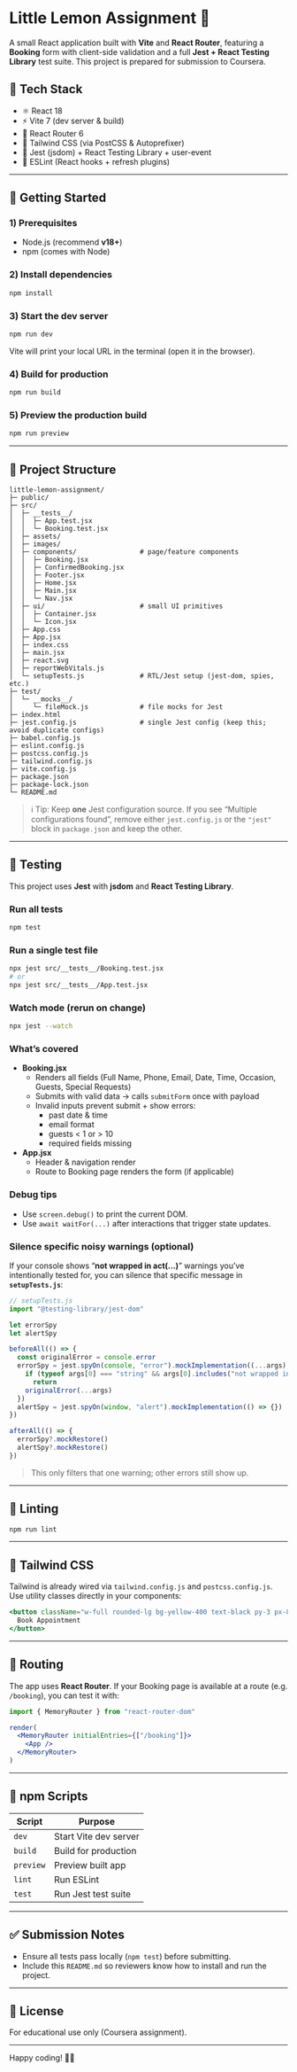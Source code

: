 # Little Lemon Assignment 🍋

A small React application built with **Vite** and **React Router**, featuring a **Booking** form with client-side validation and a full **Jest + React Testing Library** test suite. This project is prepared for submission to Coursera.

## 🔧 Tech Stack

- ⚛️ React 18
- ⚡ Vite 7 (dev server & build)
- 🧭 React Router 6
- 🎨 Tailwind CSS (via PostCSS & Autoprefixer)
- 🧪 Jest (jsdom) + React Testing Library + user-event
- 🧹 ESLint (React hooks + refresh plugins)

---

## 🚀 Getting Started

### 1) Prerequisites

- Node.js (recommend **v18+**)
- npm (comes with Node)

### 2) Install dependencies

```bash
npm install
```

### 3) Start the dev server

```bash
npm run dev
```

Vite will print your local URL in the terminal (open it in the browser).

### 4) Build for production

```bash
npm run build
```

### 5) Preview the production build

```bash
npm run preview
```

---

## 📁 Project Structure

```text
little-lemon-assignment/
├─ public/
├─ src/
│  ├─ __tests__/
│  │  ├─ App.test.jsx
│  │  └─ Booking.test.jsx
│  ├─ assets/
│  ├─ images/
│  ├─ components/                # page/feature components
│  │  ├─ Booking.jsx
│  │  ├─ ConfirmedBooking.jsx
│  │  ├─ Footer.jsx
│  │  ├─ Home.jsx
│  │  ├─ Main.jsx
│  │  └─ Nav.jsx
│  ├─ ui/                        # small UI primitives
│  │  ├─ Container.jsx
│  │  └─ Icon.jsx
│  ├─ App.css
│  ├─ App.jsx
│  ├─ index.css
│  ├─ main.jsx
│  ├─ react.svg
│  ├─ reportWebVitals.js
│  └─ setupTests.js              # RTL/Jest setup (jest-dom, spies, etc.)
├─ test/
│  └─ __mocks__/
│     └─ fileMock.js             # file mocks for Jest
├─ index.html
├─ jest.config.js                # single Jest config (keep this; avoid duplicate configs)
├─ babel.config.js
├─ eslint.config.js
├─ postcss.config.js
├─ tailwind.config.js
├─ vite.config.js
├─ package.json
├─ package-lock.json
└─ README.md
```

> ℹ️ Tip: Keep **one** Jest configuration source. If you see “Multiple configurations found”, remove either `jest.config.js` or the `"jest"` block in `package.json` and keep the other.

---

## 🧪 Testing

This project uses **Jest** with **jsdom** and **React Testing Library**.

### Run all tests

```bash
npm test
```

### Run a single test file

```bash
npx jest src/__tests__/Booking.test.jsx
# or
npx jest src/__tests__/App.test.jsx
```

### Watch mode (rerun on change)

```bash
npx jest --watch
```

### What’s covered

- **Booking.jsx**
  - Renders all fields (Full Name, Phone, Email, Date, Time, Occasion, Guests, Special Requests)
  - Submits with valid data → calls `submitForm` once with payload
  - Invalid inputs prevent submit + show errors:
    - past date & time
    - email format
    - guests < 1 or > 10
    - required fields missing
- **App.jsx**
  - Header & navigation render
  - Route to Booking page renders the form (if applicable)

### Debug tips

- Use `screen.debug()` to print the current DOM.
- Use `await waitFor(...)` after interactions that trigger state updates.

### Silence specific noisy warnings (optional)

If your console shows “**not wrapped in act(…)**” warnings you’ve intentionally tested for, you can silence that specific message in **`setupTests.js`**:

```js
// setupTests.js
import "@testing-library/jest-dom"

let errorSpy
let alertSpy

beforeAll(() => {
  const originalError = console.error
  errorSpy = jest.spyOn(console, "error").mockImplementation((...args) => {
    if (typeof args[0] === "string" && args[0].includes("not wrapped in act"))
      return
    originalError(...args)
  })
  alertSpy = jest.spyOn(window, "alert").mockImplementation(() => {})
})

afterAll(() => {
  errorSpy?.mockRestore()
  alertSpy?.mockRestore()
})
```

> This only filters that one warning; other errors still show up.

---

## 🧹 Linting

```bash
npm run lint
```

---

## 🎨 Tailwind CSS

Tailwind is already wired via `tailwind.config.js` and `postcss.config.js`.
Use utility classes directly in your components:

```jsx
<button className="w-full rounded-lg bg-yellow-400 text-black py-3 px-8 font-semibold">
  Book Appointment
</button>
```

---

## 🧭 Routing

The app uses **React Router**. If your Booking page is available at a route (e.g. `/booking`), you can test it with:

```jsx
import { MemoryRouter } from "react-router-dom"

render(
  <MemoryRouter initialEntries={["/booking"]}>
    <App />
  </MemoryRouter>
)
```

---

## 🧰 npm Scripts

| Script    | Purpose               |
| --------- | --------------------- |
| `dev`     | Start Vite dev server |
| `build`   | Build for production  |
| `preview` | Preview built app     |
| `lint`    | Run ESLint            |
| `test`    | Run Jest test suite   |

---

## ✅ Submission Notes

- Ensure all tests pass locally (`npm test`) before submitting.
- Include this `README.md` so reviewers know how to install and run the project.

---

## 📄 License

For educational use only (Coursera assignment).

---

Happy coding! 🍋✨
